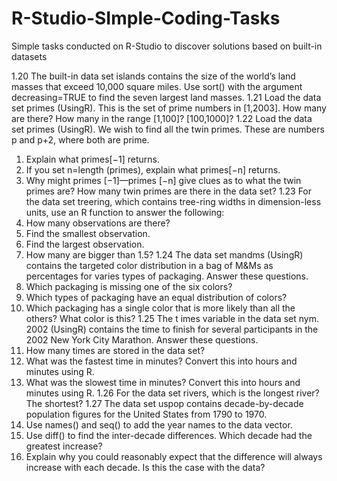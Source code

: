 # R-Studio-SImple-Coding-Tasks
Simple tasks conducted on R-Studio to discover solutions based on built-in datasets


1.20 The built-in data set islands contains the size of the world’s land masses that
exceed 10,000 square miles. Use sort() with the argument decreasing=TRUE to
find the seven largest land masses.
1.21 Load the data set primes (UsingR). This is the set of prime numbers in
[1,2003]. How many are there? How many in the range [1,100]? [100,1000]?
1.22 Load the data set primes (UsingR). We wish to find all the twin primes. These
are numbers p and p+2, where both are prime.
1. Explain what primes[−1] returns.
2. If you set n=length (primes), explain what primes[−n] returns.
3. Why might primes [−1]—primes [−n] give clues as to what the twin primes
are?
How many twin primes are there in the data set?
1.23 For the data set treering, which contains tree-ring widths in dimension-less
units, use an R function to answer the following:
1. How many observations are there?
2. Find the smallest observation.
3. Find the largest observation.
4. How many are bigger than 1.5?
1.24 The data set mandms (UsingR) contains the targeted color distribution in a
bag of M&Ms as percentages for varies types of packaging. Answer these
questions.
1. Which packaging is missing one of the six colors?
2. Which types of packaging have an equal distribution of colors?
3. Which packaging has a single color that is more likely than all the others? What
color is this?
1.25 The t imes variable in the data set nym. 2002 (UsingR) contains the time to
finish for several participants in the 2002 New York City Marathon. Answer these
questions.
1. How many times are stored in the data set?
2. What was the fastest time in minutes? Convert this into hours and minutes using R.
3. What was the slowest time in minutes? Convert this into hours and minutes using R.
1.26 For the data set rivers, which is the longest river? The shortest?
1.27 The data set uspop contains decade-by-decade population figures for the
United States from 1790 to 1970.
1. Use names() and seq() to add the year names to the data vector.
2. Use diff() to find the inter-decade differences. Which decade had the greatest increase?
3. Explain why you could reasonably expect that the difference will always increase with each
decade. Is this the case with the data?
